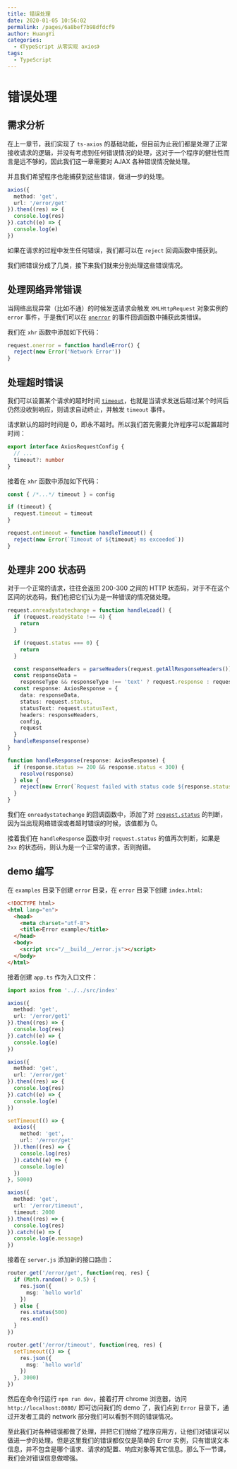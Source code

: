 ```yaml
---
title: 错误处理
date: 2020-01-05 10:56:02
permalink: /pages/6a8bef7b98dfdcf9
author: HuangYi
categories:
  - 《TypeScript 从零实现 axios》
tags:
  - TypeScript
---
```

# 错误处理

## 需求分析

在上一章节，我们实现了 `ts-axios` 的基础功能，但目前为止我们都是处理了正常接收请求的逻辑，并没有考虑到任何错误情况的处理，这对于一个程序的健壮性而言是远不够的，因此我们这一章需要对 AJAX 各种错误情况做处理。

并且我们希望程序也能捕获到这些错误，做进一步的处理。

```typescript
axios({
  method: 'get',
  url: '/error/get'
}).then((res) => {
  console.log(res)
}).catch((e) => {
  console.log(e)
})
```

如果在请求的过程中发生任何错误，我们都可以在 `reject` 回调函数中捕获到。

我们把错误分成了几类，接下来我们就来分别处理这些错误情况。

## 处理网络异常错误

当网络出现异常（比如不通）的时候发送请求会触发 `XMLHttpRequest` 对象实例的 `error` 事件，于是我们可以在 [`onerror`](https://developer.mozilla.org/en-US/docs/Web/API/XMLHttpRequestEventTarget/onerror) 的事件回调函数中捕获此类错误。

我们在 `xhr` 函数中添加如下代码：

```typescript
request.onerror = function handleError() {
  reject(new Error('Network Error'))
}
```

## 处理超时错误

我们可以设置某个请求的超时时间 [`timeout`](https://developer.mozilla.org/en-US/docs/Web/API/XMLHttpRequest/timeout)，也就是当请求发送后超过某个时间后仍然没收到响应，则请求自动终止，并触发 `timeout` 事件。

请求默认的超时时间是 0，即永不超时。所以我们首先需要允许程序可以配置超时时间：

```typescript
export interface AxiosRequestConfig {
  // ...
  timeout?: number
}
```

接着在 `xhr` 函数中添加如下代码：

```typescript
const { /*...*/ timeout } = config

if (timeout) {
  request.timeout = timeout
}

request.ontimeout = function handleTimeout() {
  reject(new Error(`Timeout of ${timeout} ms exceeded`))
}
```

## 处理非 200 状态码

对于一个正常的请求，往往会返回 200-300 之间的 HTTP 状态码，对于不在这个区间的状态码，我们也把它们认为是一种错误的情况做处理。

```typescript
request.onreadystatechange = function handleLoad() {
  if (request.readyState !== 4) {
    return
  }

  if (request.status === 0) {
    return
  }

  const responseHeaders = parseHeaders(request.getAllResponseHeaders())
  const responseData =
    responseType && responseType !== 'text' ? request.response : request.responseText
  const response: AxiosResponse = {
    data: responseData,
    status: request.status,
    statusText: request.statusText,
    headers: responseHeaders,
    config,
    request
  }
  handleResponse(response)
}

function handleResponse(response: AxiosResponse) {
  if (response.status >= 200 && response.status < 300) {
    resolve(response)
  } else {
    reject(new Error(`Request failed with status code ${response.status}`))
  }
}
```

我们在 `onreadystatechange` 的回调函数中，添加了对 [`request.status`](https://developer.mozilla.org/en-US/docs/Web/API/XMLHttpRequest/status) 的判断，因为当出现网络错误或者超时错误的时候，该值都为 0。

接着我们在 `handleResponse` 函数中对 `request.status` 的值再次判断，如果是 `2xx` 的状态码，则认为是一个正常的请求，否则抛错。

## demo 编写

在 `examples` 目录下创建 `error` 目录，在 `error` 目录下创建 `index.html`:

```html
<!DOCTYPE html>
<html lang="en">
  <head>
    <meta charset="utf-8">
    <title>Error example</title>
  </head>
  <body>
    <script src="/__build__/error.js"></script>
  </body>
</html>
```

接着创建 `app.ts` 作为入口文件：

```typescript
import axios from '../../src/index'

axios({
  method: 'get',
  url: '/error/get1'
}).then((res) => {
  console.log(res)
}).catch((e) => {
  console.log(e)
})

axios({
  method: 'get',
  url: '/error/get'
}).then((res) => {
  console.log(res)
}).catch((e) => {
  console.log(e)
})

setTimeout(() => {
  axios({
    method: 'get',
    url: '/error/get'
  }).then((res) => {
    console.log(res)
  }).catch((e) => {
    console.log(e)
  })
}, 5000)

axios({
  method: 'get',
  url: '/error/timeout',
  timeout: 2000
}).then((res) => {
  console.log(res)
}).catch((e) => {
  console.log(e.message)
})
```

接着在 `server.js` 添加新的接口路由：

```typescript
router.get('/error/get', function(req, res) {
  if (Math.random() > 0.5) {
    res.json({
      msg: `hello world`
    })
  } else {
    res.status(500)
    res.end()
  }
})

router.get('/error/timeout', function(req, res) {
  setTimeout(() => {
    res.json({
      msg: `hello world`
    })
  }, 3000)
})
```

然后在命令行运行 `npm run dev`，接着打开 chrome 浏览器，访问 `http://localhost:8080/` 即可访问我们的 demo 了，我们点到 `Error` 目录下，通过开发者工具的 network 部分我们可以看到不同的错误情况。

至此我们对各种错误都做了处理，并把它们抛给了程序应用方，让他们对错误可以做进一步的处理。但是这里我们的错误都仅仅是简单的 Error 实例，只有错误文本信息，并不包含是哪个请求、请求的配置、响应对象等其它信息。那么下一节课，我们会对错误信息做增强。

